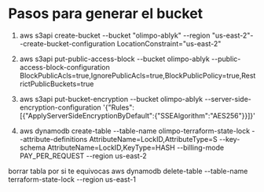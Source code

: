 <h1>Pasos para generar el bucket</h1>

1. aws s3api create-bucket --bucket "olimpo-ablyk" --region "us-east-2"--create-bucket-configuration LocationConstraint="us-east-2"

2. aws s3api put-public-access-block --bucket olimpo-ablyk --public-access-block-configuration BlockPublicAcls=true,IgnorePublicAcls=true,BlockPublicPolicy=true,RestrictPublicBuckets=true

3. aws s3api put-bucket-encryption --bucket olimpo-ablyk --server-side-encryption-configuration '{\"Rules\":[{\"ApplyServerSideEncryptionByDefault\":{\"SSEAlgorithm\":\"AES256\"}}]}'

4. aws dynamodb create-table --table-name olimpo-terraform-state-lock --attribute-definitions AttributeName=LockID,AttributeType=S --key-schema AttributeName=LockID,KeyType=HASH --billing-mode PAY_PER_REQUEST --region us-east-2

borrar tabla por si te equivocas
aws dynamodb delete-table --table-name terraform-state-lock --region us-east-1
